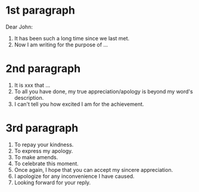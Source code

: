 # 1st paragraph
Dear John:
1. It has been such a long time since we last met.
2. Now I am writing for the purpose of ...

# 2nd paragraph
1. It is xxx that ...
2. To all you have done, my true appreciation/apology is beyond my word's description.
3. I can't tell you how excited I am for the achievement.


# 3rd paragraph
1. To repay your kindness.
2. To express my apology.
3. To make amends.
4. To celebrate this moment.
5. Once again, I hope that you can accept my sincere appreciation.
6. I apologize for any inconvenience I have caused.
7. Looking forward for your reply.